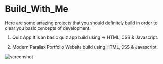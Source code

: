 # Build_With_Me
Here are some amazing projects that you should definitely build in order to clear you basic concepts of development.

1) Quiz App
It is an basic quiz app build using -> HTML, CSS & Javascript.

2) Modern Parallax Portfolio Website build using HTML, CSS & Javascript.

![screenshot](https://github.com/ShrutiDhawle01/Build_With_Me/assets/102150611/97db1aeb-f445-4baf-b1c2-970ab6501532)
